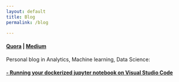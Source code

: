 ```yaml
---
layout: default
title: Blog
permalink: /blog

---
```



#### <a href="https://www.quora.com/profile/Ahmed-Omar-Eissa" target="_blank">Quora</a> |  <a href="https://medium.com/@hmedOmarEissa" target="_blank">Medium</a>


Personal blog in Analytics, Machine learning, Data Science:
#### [- Running your dockerized jupyter notebook on Visual Studio Code](/blog/DockerVsCode)







<!-- <a href="https://twitter.com/intent/tweet?screen_name=AhmedOmarEissa&ref_src=twsrc%5Etfw" class="twitter-mention-button" data-show-count="false">tweet to @AhmedOmarEissa</a><script async src="https://platform.twitter.com/widgets.js" charset="utf-8"></script> -->

